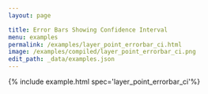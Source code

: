```yaml
---
layout: page

title: Error Bars Showing Confidence Interval
menu: examples
permalink: /examples/layer_point_errorbar_ci.html
image: /examples/compiled/layer_point_errorbar_ci.png
edit_path: _data/examples.json
---
```




{% include example.html spec='layer_point_errorbar_ci'%}
